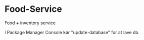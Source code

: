 # Food-Service
Food + inventory service

I Package Manager Console kør "update-database" for at lave db.